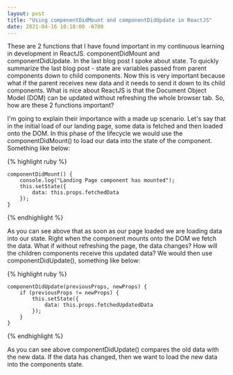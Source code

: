 ```yaml
--- 
layout: post
title: "Using compenentDidMount and componentDidUpdate in ReactJS"
date: 2021-04-16 10:10:00 -0700
---
```


These are 2 functions that I have found important in my continuous learning in development in ReactJS. componentDidMount and componentDidUpdate. In the last blog post I spoke about state. To quickly summarize the last blog post - state are variables passed from parent components down to child components. Now this is very important because what if the parent receives new data and it needs to send it down to its child components. What is nice about ReactJS is that the Document Object Model (DOM) can be updated without refreshing the whole browser tab. So, how are these 2 functions important?

I'm going to explain their importance with a made up scenario. Let's say that in the initial load of our landing page, some data is fetched and then loaded onto the DOM. In this phase of the lifecycle we would use the componentDidMount() to load our data into the state of the component. Something like below:

{% highlight ruby %}

    componentDidMount() {
        console.log("Landing Page component has mounted");
        this.setState({
            data: this.props.fetchedData
        });
    }

{% endhighlight %}

As you can see above that as soon as our page loaded we are loading data into our state. Right when the component mounts onto the DOM we fetch the data. What if without refreshing the page, the data changes? How will the children components receive this updated data? We would then use componentDidUpdate(), something like below:

{% highlight ruby %}

    componentDidUpdate(previousProps, newProps) {
        if (previousProps != newProps) {
            this.setState({
                data: this.props.fetchedUpdatedData
            });
        }
    }

{% endhighlight %}

As you can see above componentDidUpdate() compares the old data with the new data. If the data has changed, then we want to load the new data into the components state.

